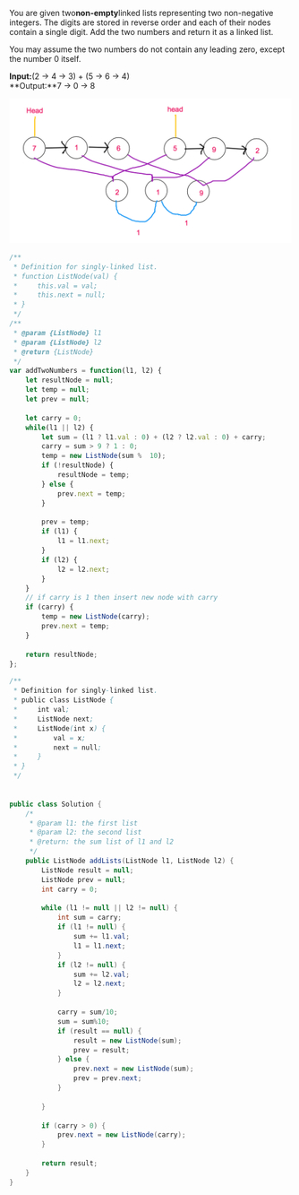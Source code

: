 You are given two**non-empty**linked lists representing two non-negative integers. The digits are stored in reverse order and each of their nodes contain a single digit. Add the two numbers and return it as a linked list.

You may assume the two numbers do not contain any leading zero, except the number 0 itself.

**Input:**\(2 -&gt; 4 -&gt; 3\) + \(5 -&gt; 6 -&gt; 4\)  
**Output:**7 -&gt; 0 -&gt; 8

![](/assets/addlist.png)

```js
/**
 * Definition for singly-linked list.
 * function ListNode(val) {
 *     this.val = val;
 *     this.next = null;
 * }
 */
/**
 * @param {ListNode} l1
 * @param {ListNode} l2
 * @return {ListNode}
 */
var addTwoNumbers = function(l1, l2) {
    let resultNode = null;
    let temp = null;
    let prev = null;

    let carry = 0;
    while(l1 || l2) {
        let sum = (l1 ? l1.val : 0) + (l2 ? l2.val : 0) + carry;
        carry = sum > 9 ? 1 : 0;
        temp = new ListNode(sum %  10);
        if (!resultNode) {
            resultNode = temp;
        } else {
            prev.next = temp;
        }

        prev = temp;
        if (l1) {
            l1 = l1.next;
        }
        if (l2) {
            l2 = l2.next;
        }
    }
    // if carry is 1 then insert new node with carry
    if (carry) {
        temp = new ListNode(carry);
        prev.next = temp;
    }

    return resultNode;
};
```

```java
/**
 * Definition for singly-linked list.
 * public class ListNode {
 *     int val;
 *     ListNode next;
 *     ListNode(int x) {
 *         val = x;
 *         next = null;      
 *     }
 * }
 */


public class Solution {
    /*
     * @param l1: the first list
     * @param l2: the second list
     * @return: the sum list of l1 and l2 
     */
    public ListNode addLists(ListNode l1, ListNode l2) {
        ListNode result = null;
        ListNode prev = null;
        int carry = 0;
        
        while (l1 != null || l2 != null) {
            int sum = carry;
            if (l1 != null) {
                sum += l1.val;
                l1 = l1.next;
            }
            if (l2 != null) {
                sum += l2.val;
                l2 = l2.next;
            }
            
            carry = sum/10;
            sum = sum%10;
            if (result == null) {
                result = new ListNode(sum);
                prev = result;
            } else {
                prev.next = new ListNode(sum);
                prev = prev.next;
            }
            
        }
        
        if (carry > 0) {
            prev.next = new ListNode(carry);
        }
        
        return result;
    }
}
```



